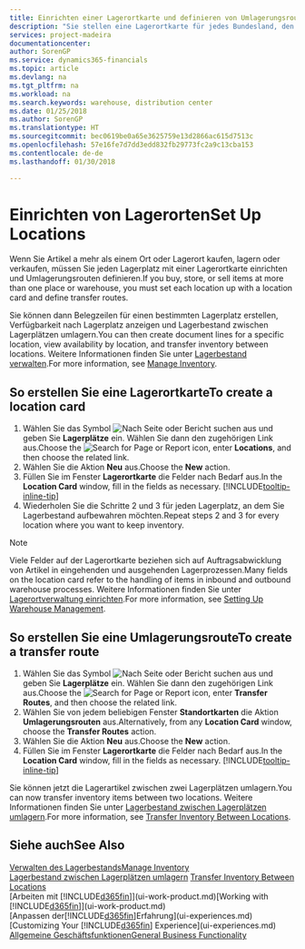 ```yaml
---
title: Einrichten einer Lagerortkarte und definieren von Umlagerungsrouten| Microsoft Docs
description: "Sie stellen eine Lagerortkarte für jedes Bundesland, den von Lagerartikel speichern, beispielsweise, ein Lager oder eine Vertriebsstelle und Einrichtungsrouten, um Artikel zwischen Lagerorten umlagern erstellen."
services: project-madeira
documentationcenter: 
author: SorenGP
ms.service: dynamics365-financials
ms.topic: article
ms.devlang: na
ms.tgt_pltfrm: na
ms.workload: na
ms.search.keywords: warehouse, distribution center
ms.date: 01/25/2018
ms.author: SorenGP
ms.translationtype: HT
ms.sourcegitcommit: bec0619be0a65e3625759e13d2866ac615d7513c
ms.openlocfilehash: 57e16fe7d7dd3edd832fb29773fc2a9c13cba153
ms.contentlocale: de-de
ms.lasthandoff: 01/30/2018

---
```

# <a name="set-up-locations"></a><span data-ttu-id="f74fa-103">Einrichten von Lagerorten</span><span class="sxs-lookup"><span data-stu-id="f74fa-103">Set Up Locations</span></span>
<span data-ttu-id="f74fa-104">Wenn Sie Artikel a mehr als einem Ort oder Lagerort kaufen, lagern oder verkaufen, müssen Sie jeden Lagerplatz mit einer Lagerortkarte einrichten und Umlagerungsrouten definieren.</span><span class="sxs-lookup"><span data-stu-id="f74fa-104">If you buy, store, or sell items at more than one place or warehouse, you must set each location up with a location card and define transfer routes.</span></span>

<span data-ttu-id="f74fa-105">Sie können dann Belegzeilen für einen bestimmten Lagerplatz erstellen, Verfügbarkeit nach Lagerplatz anzeigen und Lagerbestand zwischen Lagerplätzen umlagern.</span><span class="sxs-lookup"><span data-stu-id="f74fa-105">You can then create document lines for a specific location, view availability by location, and transfer inventory between locations.</span></span> <span data-ttu-id="f74fa-106">Weitere Informationen finden Sie unter [Lagerbestand verwalten](inventory-manage-inventory.md).</span><span class="sxs-lookup"><span data-stu-id="f74fa-106">For more information, see [Manage Inventory](inventory-manage-inventory.md).</span></span>

## <a name="to-create-a-location-card"></a><span data-ttu-id="f74fa-107">So erstellen Sie eine Lagerortkarte</span><span class="sxs-lookup"><span data-stu-id="f74fa-107">To create a location card</span></span>
1. <span data-ttu-id="f74fa-108">Wählen Sie das Symbol ![Nach Seite oder Bericht suchen](media/ui-search/search_small.png "Nach Seite oder Bericht suchen") aus und geben Sie **Lagerplätze** ein. Wählen Sie dann den zugehörigen Link aus.</span><span class="sxs-lookup"><span data-stu-id="f74fa-108">Choose the ![Search for Page or Report](media/ui-search/search_small.png "Search for Page or Report icon") icon, enter **Locations**, and then choose the related link.</span></span>
2. <span data-ttu-id="f74fa-109">Wählen Sie die Aktion **Neu** aus.</span><span class="sxs-lookup"><span data-stu-id="f74fa-109">Choose the **New** action.</span></span>
3. <span data-ttu-id="f74fa-110">Füllen Sie im Fenster **Lagerortkarte** die Felder nach Bedarf aus.</span><span class="sxs-lookup"><span data-stu-id="f74fa-110">In the **Location Card** window, fill in the fields as necessary.</span></span> [!INCLUDE[tooltip-inline-tip](includes/tooltip-inline-tip_md.md)]
4. <span data-ttu-id="f74fa-111">Wiederholen Sie die Schritte 2 und 3 für jeden Lagerplatz, an dem Sie Lagerbestand aufbewahren möchten.</span><span class="sxs-lookup"><span data-stu-id="f74fa-111">Repeat steps 2 and 3 for every location where you want to keep inventory.</span></span>

> [!NOTE]  
> <span data-ttu-id="f74fa-112">Viele Felder auf der Lagerortkarte beziehen sich auf Auftragsabwicklung von Artikel in eingehenden und ausgehenden Lagerprozessen.</span><span class="sxs-lookup"><span data-stu-id="f74fa-112">Many fields on the location card refer to the handling of items in inbound and outbound warehouse processes.</span></span> <span data-ttu-id="f74fa-113">Weitere Informationen finden Sie unter [Lagerortverwaltung einrichten](warehouse-setup-warehouse.md).</span><span class="sxs-lookup"><span data-stu-id="f74fa-113">For more information, see [Setting Up Warehouse Management](warehouse-setup-warehouse.md).</span></span>

## <a name="to-create-a-transfer-route"></a><span data-ttu-id="f74fa-114">So erstellen Sie eine Umlagerungsroute</span><span class="sxs-lookup"><span data-stu-id="f74fa-114">To create a transfer route</span></span>
1. <span data-ttu-id="f74fa-115">Wählen Sie das Symbol ![Nach Seite oder Bericht suchen](media/ui-search/search_small.png "Nach Seite oder Bericht suchen") aus und geben Sie **Lagerplätze** ein. Wählen Sie dann den zugehörigen Link aus.</span><span class="sxs-lookup"><span data-stu-id="f74fa-115">Choose the ![Search for Page or Report](media/ui-search/search_small.png "Search for Page or Report icon") icon, enter **Transfer Routes**, and then choose the related link.</span></span>
2. <span data-ttu-id="f74fa-116">Wählen Sie von jedem beliebigen Fenster **Standortkarten** die Aktion **Umlagerungsrouten** aus.</span><span class="sxs-lookup"><span data-stu-id="f74fa-116">Alternatively, from any **Location Card** window, choose the **Transfer Routes** action.</span></span>
3. <span data-ttu-id="f74fa-117">Wählen Sie die Aktion **Neu** aus.</span><span class="sxs-lookup"><span data-stu-id="f74fa-117">Choose the **New** action.</span></span>
4. <span data-ttu-id="f74fa-118">Füllen Sie im Fenster **Lagerortkarte** die Felder nach Bedarf aus.</span><span class="sxs-lookup"><span data-stu-id="f74fa-118">In the **Location Card** window, fill in the fields as necessary.</span></span> [!INCLUDE[tooltip-inline-tip](includes/tooltip-inline-tip_md.md)]

<span data-ttu-id="f74fa-119">Sie können jetzt die Lagerartikel zwischen zwei Lagerplätzen umlagern.</span><span class="sxs-lookup"><span data-stu-id="f74fa-119">You can now transfer inventory items between two locations.</span></span> <span data-ttu-id="f74fa-120">Weitere Informationen finden Sie unter [Lagerbestand zwischen Lagerplätzen umlagern](inventory-how-transfer-between-locations.md).</span><span class="sxs-lookup"><span data-stu-id="f74fa-120">For more information, see [Transfer Inventory Between Locations](inventory-how-transfer-between-locations.md).</span></span>    

## <a name="see-also"></a><span data-ttu-id="f74fa-121">Siehe auch</span><span class="sxs-lookup"><span data-stu-id="f74fa-121">See Also</span></span>
[<span data-ttu-id="f74fa-122">Verwalten des Lagerbestands</span><span class="sxs-lookup"><span data-stu-id="f74fa-122">Manage Inventory</span></span>](inventory-manage-inventory.md)  
<span data-ttu-id="f74fa-123">[Lagerbestand zwischen Lagerplätzen umlagern](inventory-how-transfer-between-locations.md)  </span><span class="sxs-lookup"><span data-stu-id="f74fa-123">[Transfer Inventory Between Locations](inventory-how-transfer-between-locations.md)  </span></span>  
<span data-ttu-id="f74fa-124">[Arbeiten mit [!INCLUDE[d365fin](includes/d365fin_md.md)]](ui-work-product.md)</span><span class="sxs-lookup"><span data-stu-id="f74fa-124">[Working with [!INCLUDE[d365fin](includes/d365fin_md.md)]](ui-work-product.md)</span></span>  
<span data-ttu-id="f74fa-125">[Anpassen der[!INCLUDE[d365fin](includes/d365fin_md.md)]Erfahrung](ui-experiences.md)</span><span class="sxs-lookup"><span data-stu-id="f74fa-125">[Customizing Your [!INCLUDE[d365fin](includes/d365fin_md.md)] Experience](ui-experiences.md)</span></span>  
[<span data-ttu-id="f74fa-126">Allgemeine Geschäftsfunktionen</span><span class="sxs-lookup"><span data-stu-id="f74fa-126">General Business Functionality</span></span>](ui-across-business-areas.md)

